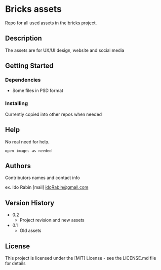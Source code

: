 # Bricks assets

Repo for all used assets in the bricks project.

## Description

The assets are for UX/UI design, website and social media

## Getting Started

### Dependencies

* Some files in PSD format

### Installing

Currently copied into other repos when needed

## Help

No real need for help.
```
open images as needed
```

## Authors

Contributors names and contact info

ex. Ido Rabin [mail] idoRabin@gmail.com

## Version History

* 0.2
    * Project revision and new assets
* 0.1
    * Old assets

## License

This project is licensed under the [MIT] License - see the LICENSE.md file for details
